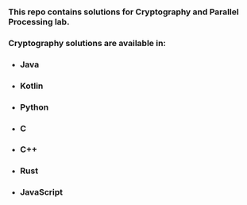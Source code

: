 ### This repo contains solutions for Cryptography and Parallel Processing lab.
### Cryptography solutions are available in:
- ### Java
- ### Kotlin
- ### Python
- ### C
- ### C++
- ### Rust
- ### JavaScript
